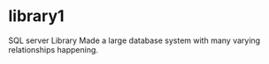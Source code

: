 # library1

SQL server Library
Made a large database system with many varying relationships happening.
